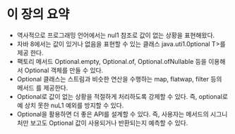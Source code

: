 # 이 장의 요약 
- 역사적으로 프로그래밍 언어에서는 nul1 참조로 값이 없는 상황을 표현해왔다.
- 자바 8에서는 값이 있거나 없음을 표현할 수 있는 클래스 java.uti1.0ptional T>를 제공 한다.
- 팩토리 메서드 Optional.empty, Optional.of, Optional.ofNullable 등을 이용해서 Optional 객체를 만들 수 있다.
- Optional 클래스는 스트림과 비슷한 연산을 수행하는 map, flatwap, filter 등의 메서드 를 제공한다.
- Optional로 값이 없는 상황을 적절하게 처리하도록 강제할 수 있다. 즉, optional로 예 상치 못한 nuL1 예외를 방지할 수 있다.
- Optional을 활용하면 더 좋은 API를 설계할 수 있다. 즉, 사용자는 메서드의 시그니처만 보고도 Optional 값이 사용되거나 반환되는지 예측할 수 있다.